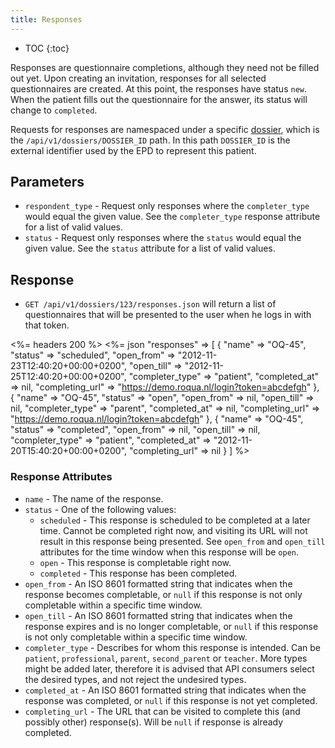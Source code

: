 ```yaml
---
title: Responses
---
```


* TOC
{:toc}

Responses are questionnaire completions, although they need not be filled out yet. Upon creating an invitation, responses for all selected questionnaires are created. At this point, the responses have status `new`. When the patient fills out the questionnaire for the answer, its status will change to `completed`.

Requests for responses are namespaced under a specific [dossier](https://github.com/roqua/developer/blob/master/api/v1/dossiers.md), which is the `/api/v1/dossiers/DOSSIER_ID` path. In this path `DOSSIER_ID` is the external identifier used by the EPD to represent this patient.

## Parameters

  * `respondent_type` - Request only responses where the `completer_type` would equal the given value. See the `completer_type` response attribute for a list of valid values.
  * `status`          - Request only responses where the `status` would equal the given value. See the `status` attribute for a list of valid values.

## Response

* `GET /api/v1/dossiers/123/responses.json` will return a list of questionnaires that will be presented to the user when he logs in with that token.

<%= headers 200 %>
<%= json "responses" => [
                          {
                            "name"           => "OQ-45",
                            "status"         => "scheduled",
                            "open_from"      => "2012-11-23T12:40:20+00:00+0200",
                            "open_till"      => "2012-11-25T12:40:20+00:00+0200",
                            "completer_type" => "patient",
                            "completed_at"   => nil,
                            "completing_url" => "https://demo.roqua.nl/login?token=abcdefgh"
                          },
                          {
                            "name"           => "OQ-45",
                            "status"         => "open",
                            "open_from"      => nil,
                            "open_till"      => nil,
                            "completer_type" => "parent",
                            "completed_at"   => nil,
                            "completing_url" => "https://demo.roqua.nl/login?token=abcdefgh"
                          },
                          {
                            "name"           => "OQ-45",
                            "status"         => "completed",
                            "open_from"      => nil,
                            "open_till"      => nil,
                            "completer_type" => "patient",
                            "completed_at"   => "2012-11-20T15:40:20+00:00+0200",
                            "completing_url" => nil
                          }
                        ]
%>

### Response Attributes

  * `name` - The name of the response.
  * `status` - One of the following values:
      * `scheduled` - This response is scheduled to be completed at a later time.
                      Cannot be completed right now, and visiting its URL will
                      not result in this response being presented. See `open_from`
                      and `open_till` attributes for the time window when this
                      response will be `open`.
      * `open`      - This response is completable right now.
      * `completed` - This response has been completed.
  * `open_from` - An ISO 8601 formatted string that indicates when the response becomes
                  completable, or `null` if this response is not only completable within a
                  specific time window.
  * `open_till` - An ISO 8601 formatted string that indicates when the response expires and is
                  no longer completable, or `null` if this response is not only completable
                  within a specific time window.
  * `completer_type` - Describes for whom this response is intended. Can be `patient`,
                       `professional`, `parent`, `second_parent` or `teacher`. More types
                       might be added later, therefore it is advised that API consumers
                       select the desired types, and not reject the undesired types.
  * `completed_at` - An ISO 8601 formatted string that indicates when the response was completed,
                     or `null` if this response is not yet completed.
  * `completing_url` - The URL that can be visited to complete this (and possibly
                       other) response(s). Will be `null` if response is already completed.
